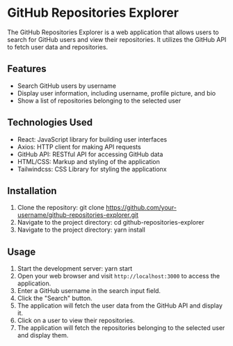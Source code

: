 # GitHub Repositories Explorer

The GitHub Repositories Explorer is a web application that allows users to search for GitHub users and view their repositories. It utilizes the GitHub API to fetch user data and repositories.

## Features

- Search GitHub users by username
- Display user information, including username, profile picture, and bio
- Show a list of repositories belonging to the selected user

## Technologies Used

- React: JavaScript library for building user interfaces
- Axios: HTTP client for making API requests
- GitHub API: RESTful API for accessing GitHub data
- HTML/CSS: Markup and styling of the application
- Tailwindcss: CSS Library for styling the applicationx


## Installation

1. Clone the repository: git clone https://github.com/your-username/github-repositories-explorer.git
2. Navigate to the project directory: cd github-repositories-explorer
3. Navigate to the project directory: yarn install

## Usage

1. Start the development server: yarn start
2. Open your web browser and visit `http://localhost:3000` to access the application.
3. Enter a GitHub username in the search input field.
4. Click the "Search" button.
5. The application will fetch the user data from the GitHub API and display it.
6. Click on a user to view their repositories.
7. The application will fetch the repositories belonging to the selected user and display them.

